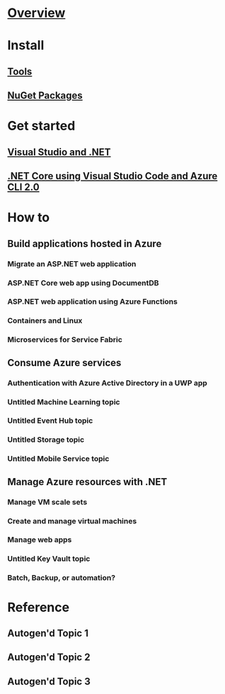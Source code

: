 # [Overview](index.md)

# Install
## [Tools](tools.md)
## [NuGet Packages](packages.md)

# Get started
## [Visual Studio and .NET](/azure/app-service-web/web-sites-dotnet-get-started/?toc=%2fcasoper-playground%2ftoc.json&bc=%2fcasoper-playground%2ftoc.json)
## [.NET Core using Visual Studio Code and Azure CLI 2.0](/azure/app-service-web/app-service-web-get-started-html/?toc=/casoper-playground/toc.json&bc=/casoper-playground/toc.json)

# How to

## Build applications hosted in Azure
### Migrate an ASP.NET web application
### ASP.NET Core web app using DocumentDB
### ASP.NET web application using Azure Functions
### Containers and Linux
### Microservices for Service Fabric

## Consume Azure services
### Authentication with Azure Active Directory in a UWP app
### Untitled Machine Learning topic
### Untitled Event Hub topic
### Untitled Storage topic
### Untitled Mobile Service topic

## Manage Azure resources with .NET
### Manage VM scale sets
### Create and manage virtual machines
### Manage web apps
### Untitled Key Vault topic
### Batch, Backup, or automation?

# Reference
## Autogen'd Topic 1
## Autogen'd Topic 2
## Autogen'd Topic 3
